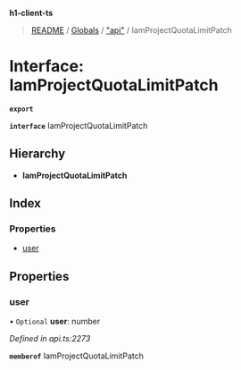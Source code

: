 **h1-client-ts**

> [README](../README.md) / [Globals](../globals.md) / ["api"](../modules/_api_.md) / IamProjectQuotaLimitPatch

# Interface: IamProjectQuotaLimitPatch

**`export`** 

**`interface`** IamProjectQuotaLimitPatch

## Hierarchy

* **IamProjectQuotaLimitPatch**

## Index

### Properties

* [user](_api_.iamprojectquotalimitpatch.md#user)

## Properties

### user

• `Optional` **user**: number

*Defined in api.ts:2273*

**`memberof`** IamProjectQuotaLimitPatch
